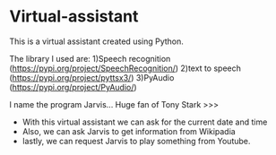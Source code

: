 # Virtual-assistant
This is a virtual assistant created using Python.

The library I used are:
 1)Speech recognition (https://pypi.org/project/SpeechRecognition/)
 2)text to speech (https://pypi.org/project/pyttsx3/) 
 3)PyAudio (https://pypi.org/project/PyAudio/)

I name the program Jarvis... Huge fan of Tony Stark >>>

- With this virtual assistant we can ask for the current date and time
- Also, we can ask Jarvis to get information from Wikipadia
- lastly, we can request Jarvis to play something from Youtube. 
